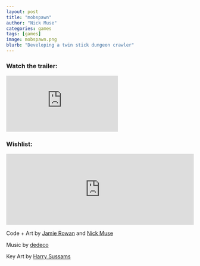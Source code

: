 ```yaml
---
layout: post
title: "mobspawn"
author: "Nick Muse"
categories: games
tags: [games]
image: mobspawn.png
blurb: "Developing a twin stick dungeon crawler"
---
```



### Watch the trailer:

<div class="youtube-wrapper"><iframe src="https://www.youtube.com/embed/sz7RLYsTHcI?si=LcV1mOsYg0Bfp_Nx" frameborder="0" allow="accelerometer; autoplay; clipboard-write; encrypted-media; gyroscope; picture-in-picture; web-share" allowfullscreen></iframe></div>

### Wishlist:

<iframe src="https://store.steampowered.com/widget/2152960/" frameborder="0" width="100%" height="190"></iframe>


<i class="fa-solid fa-clapperboard"></i> Code + Art by [Jamie Rowan](https://twitter.com/jamierowan_) and [Nick Muse](https://twitter.com/nickmuse)

<i class="fa-solid fa-music"></i> Music by [dedeco](https://twitter.com/dedeco_VGMDJ)

<i class="fa-solid fa-paintbrush"></i> Key Art by [Harry Sussams](https://www.harrysussams.com/)
